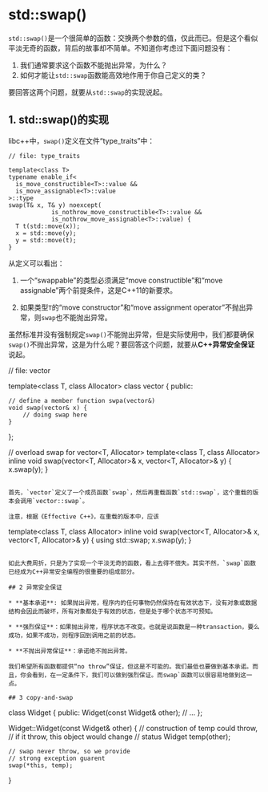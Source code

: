 # std::swap()


`std::swap()`是一个很简单的函数：交换两个参数的值，仅此而已。但是这个看似平淡无奇的函数，背后的故事却不简单。不知道你考虑过下面问题没有：

1. 我们通常要求这个函数不能抛出异常，为什么？
2. 如何才能让`std::swap`函数能高效地作用于你自己定义的类？

要回答这两个问题，就要从`std::swap`的实现说起。

## 1. std::swap()的实现

libc++中，`swap()`定义在文件“type_traits”中：

```
// file: type_traits

template<class T>
typename enable_if<
  is_move_constructible<T>::value &&
  is_move_assignable<T>::value
>::type
swap(T& x, T& y) noexcept( 
            is_nothrow_move_constructible<T>::value && 
            is_nothrow_move_assignable<T>::value) {      
  T t(std::move(x));
  x = std::move(y);
  y = std::move(t);
}
```

从定义可以看出：

1. 一个“swappable”的类型必须满足“move constructible”和“move assignable”两个前提条件，这是C++11的新要求。

2. 如果类型`T`的“move constructor”和“move assignment operator”不抛出异常，则`swap`也不能抛出异常。

虽然标准并没有强制规定`swap()`不能抛出异常，但是实际使用中，我们都要确保`swap()`不抛出异常，这是为什么呢？要回答这个问题，就要从**C++异常安全保证**说起。


// file: vector

template<class T, class Allocator>
class vector {
public:

    // define a member function swpa(vector&)
    void swap(vector& x) {
        // doing swap here 
    }    
};

// overload swap for vector<T, Allocator>
template<class T, class Allocator>
inline void swap(vector<T, Allocator>& x, vector<T, Allocator>& y) {
    x.swap(y);
}
```

首先，`vector`定义了一个成员函数`swap`，然后再重载函数`std::swap`，这个重载的版本会调用`vector::swap`。

注意，根据《Effective C++》，在重载的版本中，应该

```
template<class T, class Allocator>
inline void swap(vector<T, Allocator>& x, vector<T, Allocator>& y) {
    using std::swap;
    x.swap(y);
}
```

如此大费周折，只是为了实现一个平淡无奇的函数，看上去得不偿失。其实不然，`swap`函数已经成为C++异常安全编程的很重要的组成部分。

## 2 异常安全保证

* **基本承诺**: 如果抛出异常，程序内的任何事物仍然保持在有效状态下，没有对象或数据结构会因此而破坏，所有对象都处于有效的状态，但是处于哪个状态不可预知。

* **强烈保证**：如果抛出异常，程序状态不改变。也就是说函数是一种transaction，要么成功，如果不成功，则程序回到调用之前的状态。

* **不抛出异常保证**：承诺绝不抛出异常。

我们希望所有函数都提供“no throw”保证，但这是不可能的。我们最低也要做到基本承诺。而且，你会看到，在一定条件下，我们可以做到强烈保证。而swap`函数可以很容易地做到这一点。

## 3 copy-and-swap

```
class Widget {
public:
    Widget(const Widget& other);
    // ...
};

Widget::Widget(const Widget& other) {
    // construction of temp could throw,
    // if it throw, this object would change
    // status
    Widget temp(other);
    
    // swap never throw, so we provide
    // strong exception guarent
    swap(*this, temp);
}
```